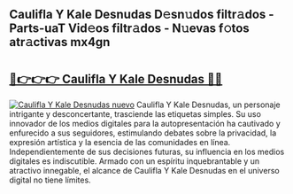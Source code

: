 ## Caulifla Y Kale Desnudas D𝚎sn𝚞dos filtr𝚊dos - Parts-uaT Vid𝚎os filtr𝚊dos - N𝚞evas f𝚘tos atr𝚊ctivas mx4gn

# <h2><a href="http://mb8zfz8.tromn.icu/?c=Caulifla+Y+Kale+Desnudas">🔗👉👉👉 Caulifla Y Kale Desnudas 🔗🔗</a></h2>

[![Caulifla Y Kale Desnudas nuevo](https://i.imgur.com/pEAQMta.gif)](http://mb8zfz8.tromn.icu/?c=Caulifla+Y+Kale+Desnudas)
Caulifla Y Kale Desnudas, un personaje intrigante y desconcertante, trasciende las etiquetas simples. Su uso innovador de los medios digitales para la autopresentación ha cautivado y enfurecido a sus seguidores, estimulando debates sobre la privacidad, la expresión artística y la esencia de las comunidades en línea. Independientemente de sus decisiones futuras, su influencia en los medios digitales es indiscutible. Armado con un espíritu inquebrantable y un atractivo innegable, el alcance de Caulifla Y Kale Desnudas en el universo digital no tiene límites.
